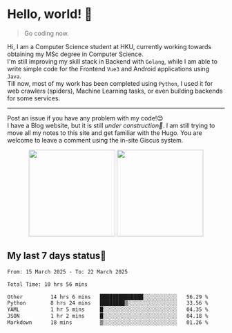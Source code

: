 # Hello, world! 🥰
> Go coding now.
  
Hi, I am a Computer Science student at HKU, currently working towards obtaining my MSc degree in Computer Science.  
I'm still improving my skill stack in Backend with `Golang`, while I am able to write simple code for the Frontend `Vue3` and Android applications using `Java`.  
Till now, most of my work has been completed using `Python`, I used it for web crawlers (spiders), Machine Learning tasks, or even building backends for some services.

-------
Post an issue if you have any problem with my code!😊  
I have a Blog website, but it is still *under construction🚧*. I am still trying to move all my notes to this site and get familiar with the Hugo. You are welcome to leave a comment using the in-site Giscus system.  


<div align="center">
<div><img src="https://github-readme-stats.vercel.app/api?username=Xrondev&count_private=true" height="200px"/> <img src="https://github-readme-stats.vercel.app/api/top-langs/?username=Xrondev" height="200px"/></div>
</div>
<div align="center"></div>  

## My last 7 days status🧐

<!--START_SECTION:waka-->

```txt
From: 15 March 2025 - To: 22 March 2025

Total Time: 10 hrs 56 mins

Other         14 hrs 6 mins   ██████████████░░░░░░░░░░░   56.29 %
Python        8 hrs 24 mins   ████████▒░░░░░░░░░░░░░░░░   33.56 %
YAML          1 hr 5 mins     █░░░░░░░░░░░░░░░░░░░░░░░░   04.35 %
JSON          1 hr 2 mins     █░░░░░░░░░░░░░░░░░░░░░░░░   04.18 %
Markdown      18 mins         ▒░░░░░░░░░░░░░░░░░░░░░░░░   01.26 %
```

<!--END_SECTION:waka-->
